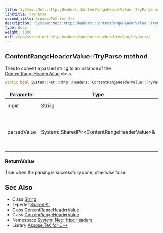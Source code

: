 ```yaml
---
title: System::Net::Http::Headers::ContentRangeHeaderValue::TryParse method
linktitle: TryParse
second_title: Aspose.TeX for C++
description: 'System::Net::Http::Headers::ContentRangeHeaderValue::TryParse method. Tries to convert a passed string to an instance of the ContentRangeHeaderValue class in C++.'
type: docs
weight: 1300
url: /cpp/system.net.http.headers/contentrangeheadervalue/tryparse/
---
```

## ContentRangeHeaderValue::TryParse method


Tries to convert a passed string to an instance of the [ContentRangeHeaderValue](../) class.

```cpp
static bool System::Net::Http::Headers::ContentRangeHeaderValue::TryParse(String input, System::SharedPtr<ContentRangeHeaderValue> &parsedValue)
```


| Parameter | Type | Description |
| --- | --- | --- |
| input | String | A string to parse. |
| parsedValue | System::SharedPtr\<ContentRangeHeaderValue\>\& | An instance where a parsed object will be assigned. |

### ReturnValue

True when the parsing is successfully done, otherwise false.

## See Also

* Class [String](../../../system/string/)
* Typedef [SharedPtr](../../../system/sharedptr/)
* Class [ContentRangeHeaderValue](../)
* Class [ContentRangeHeaderValue](../)
* Namespace [System::Net::Http::Headers](../../)
* Library [Aspose.TeX for C++](../../../)
